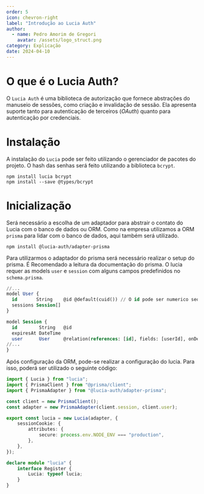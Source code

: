 ```yaml
---
order: 5
icon: chevron-right
label: "Introdução ao Lucia Auth"
author:
  - name: Pedro Amorim de Gregori
    avatar: /assets/logo_struct.png
category: Explicação
date: 2024-04-10
---
```


# O que é o Lucia Auth?

O `Lucia Auth` é uma biblioteca de autorização que fornece abstrações do manuseio de sessões, como criação e invalidação de sessão. Ela apresenta suporte tanto para autenticação de terceiros (*OAuth*) quanto para autenticação por credenciais.

# Instalação

A instalação do `Lucia` pode ser feito utilizando o gerenciador de pacotes do projeto. O hash das senhas será feito utilizando a biblioteca `bcrypt`.

```shell
npm install lucia bcrypt
npm install --save @types/bcrypt
```

# Inicialização

Será necessário a escolha de um adaptador para abstrair o contato do Lucia com o banco de dados ou ORM. Como na empresa utilizamos a ORM `prisma` para lidar com o banco de dados, aqui também será utilizado.

```shell
npm install @lucia-auth/adapter-prisma
```

Para utilizarmos o adaptador do prisma será necessário realizar o setup do prisma. É Recomendado a leitura da documentação do prisma. O lucia requer as models `user` e `session` com alguns campos predefinidos no `schema.prisma`.

```sql schema.prisma
//...
model User {
  id       String    @id @default(cuid()) // O id pode ser numerico sequencial ou usar uuid se quiser
  sessions Session[]
}

model Session {
  id        String   @id
  expiresAt DateTime
  user      User     @relation(references: [id], fields: [userId], onDelete: Cascade)
//...
}
```

Após configuração da ORM, pode-se realizar a configuração do lucia. Para isso, poderá ser utilizado o seguinte código:

```ts auth/lucia.ts
import { Lucia } from "lucia";
import { PrismaClient } from "@prisma/client";
import { PrismaAdapter } from "@lucia-auth/adapter-prisma";

const client = new PrismaClient();
const adapter = new PrismaAdapter(client.session, client.user);

export const lucia = new Lucia(adapter, {
	sessionCookie: {
		attributes: {
			secure: process.env.NODE_ENV === "production",
		},
	},
});

declare module "lucia" {
	interface Register {
		Lucia: typeof lucia;
	}
}

```